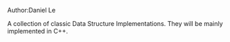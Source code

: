 Author:Daniel Le

A collection of classic Data Structure Implementations. They will be mainly implemented in C++.